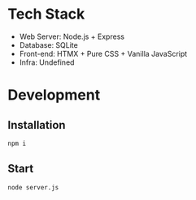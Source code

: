# Tech Stack

- Web Server: Node.js + Express
- Database: SQLite
- Front-end: HTMX + Pure CSS + Vanilla JavaScript
- Infra: Undefined

# Development

## Installation

```sh
npm i
```

## Start

```sh
node server.js
```
